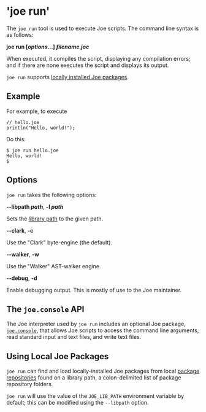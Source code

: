 # 'joe run'

The `joe run` tool is used to execute Joe scripts.  The command line
syntax is as follows:

**joe run \[*options*...] *filename.joe***

When executed, it compiles the script, displaying any compilation errors;
and if there are none executes the script and displays its output.

`joe run` supports [locally installed Joe packages](#using-local-joe-packages).

## Example

For example, to execute

```joe
// hello.joe
println("Hello, world!");
```

Do this:

```shell
$ joe run hello.joe
Hello, world!
$
```

## Options

`joe run` takes the following options:

**--libpath *path***, **-l *path***

Sets the [library path](#using-local-joe-packages) to the given path. 

**--clark**, **-c**

Use the "Clark" byte-engine (the default).

**--walker**, **-w**

Use the "Walker" AST-walker engine.

**--debug**, **-d**

Enable debugging output.  This is mostly of use to the Joe maintainer.

## The `joe.console` API

The Joe interpreter used by `joe run` includes an optional Joe package,
[`joe.console`](library/pkg.joe.console.md), that allows Joe scripts to
access the command line arguments, read standard input and text files, and
write text files.

## Using Local Joe Packages

`joe run` can find and load locally-installed Joe packages from 
local [package repositories](package_repos.md) found on a library path,
a colon-delimited list of package repository folders.  

`joe run` will use the value of  the `JOE_LIB_PATH` environment variable by 
default; this can be modified using the `--libpath` option.





